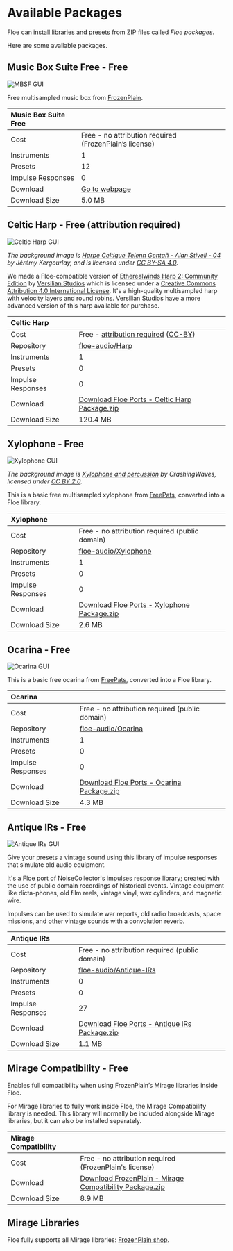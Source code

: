 <!--
SPDX-FileCopyrightText: 2025 Sam Windell
SPDX-License-Identifier: GPL-3.0-or-later
-->

# Available Packages

Floe can [install libraries and presets](./install-packages.md) from ZIP files called _Floe packages_.

Here are some available packages.

## Music Box Suite Free - Free

![MBSF GUI](../images/mbsf-gui.png)

Free multisampled music box from [FrozenPlain](https://www.frozenplain.com/).

| Music Box Suite Free | |
|:--|:--|
| Cost | Free - no attribution required (FrozenPlain’s license) |
| Instruments | 1 |
| Presets | 12 |
| Impulse Responses | 0 |
| Download | [Go to webpage](https://www.frozenplain.com/product/music-box-suite-free) |
| Download Size | 5.0 MB |

## Celtic Harp - Free (attribution required)

![Celtic Harp GUI](../images/harp-gui.png)

_The background image is [Harpe Celtique Telenn Gentañ - Alan Stivell - 04](https://commons.wikimedia.org/wiki/File:Harpe_Celtique_Telenn_Genta%C3%B1_-_Alan_Stivell_-_04.jpg) by Jérémy Kergourlay, and is licensed under [CC BY-SA 4.0](https://creativecommons.org/licenses/by-sa/4.0/deed.en)._

We made a Floe-compatible version of [Etherealwinds Harp 2: Community Edition](https://versilian-studios.com/etherealwinds-harp/) by [Versilian Studios](https://versilian-studios.com/) which is licensed under a [Creative Commons Attribution 4.0 International License](https://creativecommons.org/licenses/by/4.0/deed.en). It's a high-quality multisampled harp with velocity layers and round robins. Versilian Studios have a more advanced version of this harp available for purchase.

| Celtic Harp | |
|:--|:--|
| Cost | Free -  [attribution required](../usage/attribution.md) ([CC-BY](https://creativecommons.org/licenses/by/4.0/deed.en)) |
| Repository | [floe-audio/Harp](https://github.com/floe-audio/Harp) |
| Instruments | 1 |
| Presets | 0 |
| Impulse Responses | 0 |
| Download | [Download Floe Ports - Celtic Harp Package.zip](https://github.com/floe-audio/Harp/releases/download/v1.3/Floe.Ports.-.Celtic.Harp.Package.zip) |
| Download Size | 120.4 MB |


## Xylophone - Free

![Xylophone GUI](../images/xylophone-gui.png)

_The background image is [Xylophone and percussion](https://www.flickr.com/photos/crashingwaves/688290359) by CrashingWaves, licensed under [CC BY 2.0](https://creativecommons.org/licenses/by/2.0/)._

This is a basic free multisampled xylophone from [FreePats](https://freepats.zenvoid.org/), converted into a Floe library.

| Xylophone | |
|:--|:--|
| Cost | Free - no attribution required (public domain) |
| Repository | [floe-audio/Xylophone](https://github.com/floe-audio/Xylophone) |
| Instruments | 1 |
| Presets | 0 |
| Impulse Responses | 0 |
| Download | [Download Floe Ports - Xylophone Package.zip](https://github.com/floe-audio/Xylophone/releases/download/v1.3/Floe.Ports.-.Xylophone.Package.zip) |
| Download Size | 2.6 MB |


## Ocarina - Free

![Ocarina GUI](../images/ocarina-gui.png)

This is a basic free ocarina from [FreePats](https://freepats.zenvoid.org/), converted into a Floe library.

| Ocarina | |
|:--|:--|
| Cost | Free - no attribution required (public domain) |
| Repository | [floe-audio/Ocarina](https://github.com/floe-audio/Ocarina) |
| Instruments | 1 |
| Presets | 0 |
| Impulse Responses | 0 |
| Download | [Download Floe Ports - Ocarina Package.zip](https://github.com/floe-audio/Ocarina/releases/download/v1.3/Floe.Ports.-.Ocarina.Package.zip) |
| Download Size | 4.3 MB |


## Antique IRs - Free

![Antique IRs GUI](../images/antique-irs-gui.png)

Give your presets a vintage sound using this library of impulse responses that simulate old audio equipment.

It's a Floe port of NoiseCollector's impulses response library; created with the use of public domain recordings of historical events. Vintage equipment like dicta-phones, old film reels, vintage vinyl, wax cylinders, and magnetic wire.

Impulses can be used to simulate war reports, old radio broadcasts, space missions, and other vintage sounds with a convolution reverb.

| Antique IRs | |
|:--|:--|
| Cost | Free - no attribution required (public domain) |
| Repository | [floe-audio/Antique-IRs](https://github.com/floe-audio/Antique-IRs) |
| Instruments | 0 |
| Presets | 0 |
| Impulse Responses | 27 |
| Download | [Download Floe Ports - Antique IRs Package.zip](https://github.com/floe-audio/Antique-IRs/releases/download/v1.0/Floe.Ports.-.Antique.IRs.Package.zip) |
| Download Size | 1.1 MB |


## Mirage Compatibility - Free

Enables full compatibility when using FrozenPlain’s Mirage libraries inside Floe.

For Mirage libraries to fully work inside Floe, the Mirage Compatibility library is needed. This library will normally be included alongside Mirage libraries, but it can also be installed separately.

| Mirage Compatibility | |
|:--|:--|
| Cost | Free - no attribution required (FrozenPlain's license) |
| Download | [Download FrozenPlain - Mirage Compatibility Package.zip](https://github.com/FrozenPlain/floe-mirage-compatibility/releases/download/v1.1/FrozenPlain.-.Mirage.Compatibility.Package.zip) |
| Download Size | 8.9 MB |

## Mirage Libraries
Floe fully supports all Mirage libraries: [FrozenPlain shop](https://www.frozenplain.com/products).
